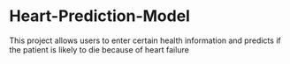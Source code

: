 # Heart-Prediction-Model
This project allows users to enter certain health information and predicts if the patient is likely to die because of heart failure

